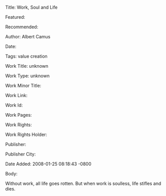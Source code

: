 Title: Work, Soul and Life

Featured: 

Recommended: 

Author: Albert Camus

Date: 

Tags: value creation

Work Title: unknown

Work Type: unknown

Work Minor Title:  

Work Link: 

Work Id:  

Work Pages:  

Work Rights:  

Work Rights Holder:  

Publisher:  

Publisher City:  

Date Added: 2008-01-25 08:18:43 -0800

Body:

Without work, all life goes rotten. But when work is soulless, life stifles and dies.


